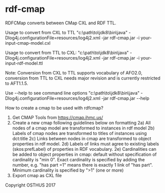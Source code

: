 # rdf-cmap
RDFCMap converts between CMap CXL and RDF TTL. 

Usage to convert from CXL to TTL
"c:\path\to\jdk8\bin\java" -Dlog4j.configurationFile=resources/log4j2.xml -jar rdf-cmap.jar -i your-input-cmap-model.cxl

Usage to convert from TTL to CXL:
"c:\path\to\jdk8\bin\java" -Dlog4j.configurationFile=resources/log4j2.xml -jar rdf-cmap.jar -i your-input-rdf-model.ttl

Note: Conversion from CXL to TTL supports vocabulary of AFO2.0, conversion from TTL to CXL needs major revision and is currently restricted to AFT1.1.5.  

Use --help to see command line options
"c:\path\to\jdk8\bin\java" -Dlog4j.configurationFile=resources/log4j2.xml -jar rdf-cmap.jar --help


How to create a cmap to be used with rdfcmap?

1) Get CMAP Tools from https://cmap.ihmc.us/
2) Create a new cmap following guidelines below on formatting
2a) All nodes of a cmap model are transformed to instances in rdf model
2b) Labels of cmap nodes are transformed to titles of instances using dct:title 
2c) Links between nodes in cmap are transformed to object properties in rdf model.
2d) Labels of links must agree to existing labels (skos:prefLabel) of properties in RDF vocabulary.
2e) Cardinalities can be added to object properties in cmap: default without specification of cardinality is "min 0". Exact cardinality is specified by adding the number, e.g. "has part =1" means there is exactly 1 link of "has part". Minimum cardinality is specified by ">1" (one or more)
3) Export cmap as CXL file

Copyright OSTHUS 2017


 